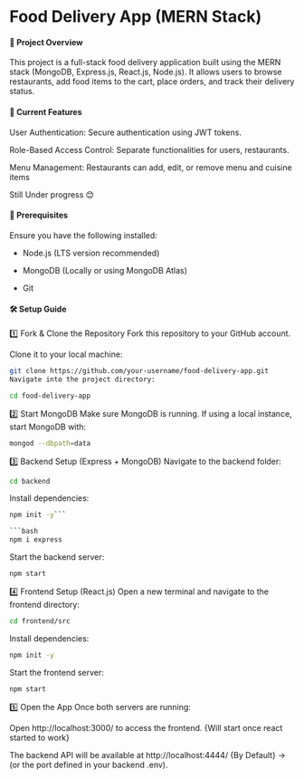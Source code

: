 # Food Delivery App (MERN Stack)

#### 🚀 Project Overview

This project is a full-stack food delivery application built using the MERN stack (MongoDB, Express.js, React.js, Node.js). It allows users to browse restaurants, add food items to the cart, place orders, and track their delivery status.

#### 🔑 Current Features

User Authentication: Secure authentication using JWT tokens.

Role-Based Access Control: Separate functionalities for users, restaurants.

Menu Management: Restaurants can add, edit, or remove menu and cuisine items

Still Under progress 😊

#### 📌 Prerequisites

Ensure you have the following installed:

-   Node.js (LTS version recommended)

-   MongoDB (Locally or using MongoDB Atlas)

-   Git

#### 🛠️ Setup Guide

1️⃣ Fork & Clone the Repository
Fork this repository to your GitHub account.

Clone it to your local machine:

```bash
git clone https://github.com/your-username/food-delivery-app.git
Navigate into the project directory:
```

```bash
cd food-delivery-app
```

2️⃣ Start MongoDB
Make sure MongoDB is running. If using a local instance, start MongoDB with:

```bash
mongod --dbpath=data
```

3️⃣ Backend Setup (Express + MongoDB)
Navigate to the backend folder:

```bash
cd backend
```

Install dependencies:

````bash
npm init -y```

```bash
npm i express
````

Start the backend server:

```bash
npm start
```

4️⃣ Frontend Setup (React.js)
Open a new terminal and navigate to the frontend directory:

```bash
cd frontend/src
```

Install dependencies:

```bash
npm init -y
```

Start the frontend server:

```bash
npm start
```

5️⃣ Open the App
Once both servers are running:

Open http://localhost:3000/ to access the frontend. {Will start once react started to work}

The backend API will be available at http://localhost:4444/ {By Default} -> (or the port defined in your backend .env).
